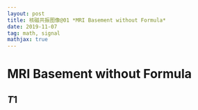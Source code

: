 ```yaml
---
layout: post
title: 核磁共振图像@01 *MRI Basement without Formula*
date: 2019-11-07 
tag: math, signal
mathjax: true
---
```


# MRI Basement without Formula
## $T1$

 